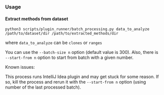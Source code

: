 ### Usage

#### Extract methods from dataset

``` 
python3 scripts/plugin_runner/batch_processing.py data_to_analyze /path/to/dataset/dir /path/to/extracted_methods/dir 
```

where ```data_to_analyze``` can be ```clones``` or ```ranges```

You can use the ```--batch-size n``` option (default value is 300).
Also, there is ```--start-from n``` option to start from batch with a given number.

Known issues:

This process runs IntelliJ Idea plugin and may get stuck for some reason.
If so, kill the process and rerun it with the ```--start-from n``` option (using number of the last processed batch).
